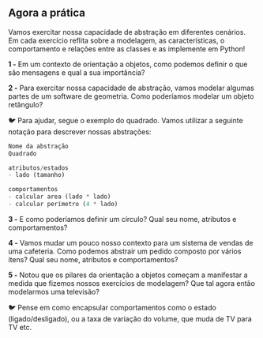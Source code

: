 ## Agora a prática

Vamos exercitar nossa capacidade de abstração em diferentes cenários. Em cada exercício reflita sobre a modelagem, as características, o comportamento e relações entre as classes e as implemente em Python!

**1 -** Em um contexto de orientação a objetos, como podemos definir o que são mensagens e qual a sua importância?

**2 -** Para exercitar nossa capacidade de abstração, vamos modelar algumas partes de um software de geometria. Como poderíamos modelar um objeto retângulo?

🐦 Para ajudar, segue o exemplo do quadrado. Vamos utilizar a seguinte notação para descrever nossas abstrações:

```python
Nome da abstração
Quadrado

atributos/estados
- lado (tamanho)

comportamentos
- calcular area (lado * lado)
- calcular perímetro (4 * lado)
```

**3 -** E como poderíamos definir um círculo? Qual seu nome, atributos e comportamentos?

**4 -** Vamos mudar um pouco nosso contexto para um sistema de vendas de uma cafeteria. Como podemos abstrair um pedido composto por vários itens? Qual seu nome, atributos e comportamentos?

**5 -** Notou que os pilares da orientação a objetos começam a manifestar a medida que fizemos nossos exercícios de modelagem? Que tal agora então modelarmos uma televisão?

🐦 Pense em como encapsular comportamentos como o estado (ligado/desligado), ou a taxa de variação do volume, que muda de TV para TV etc.
